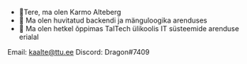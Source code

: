 - 👋Tere, ma olen Karmo Alteberg
- 👀 Ma olen huvitatud backendi ja mänguloogika arenduses
- 🌱 Ma olen hetkel õppimas TalTech ülikoolis IT süsteemide arenduse erialal

Email: kaalte@ttu.ee
Discord: Dragon#7409

<!---
T2hDragon/T2hDragon is a ✨ special ✨ repository because its `README.md` (this file) appears on your GitHub profile.
You can click the Preview link to take a look at your changes.
--->
